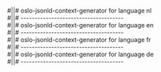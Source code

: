 #||# oslo-jsonld-context-generator for language nl  
#||# -------------------------------------  
#||# oslo-jsonld-context-generator for language en  
#||# -------------------------------------  
#||# oslo-jsonld-context-generator for language fr  
#||# -------------------------------------  
#||# oslo-jsonld-context-generator for language de  
#||# -------------------------------------  

